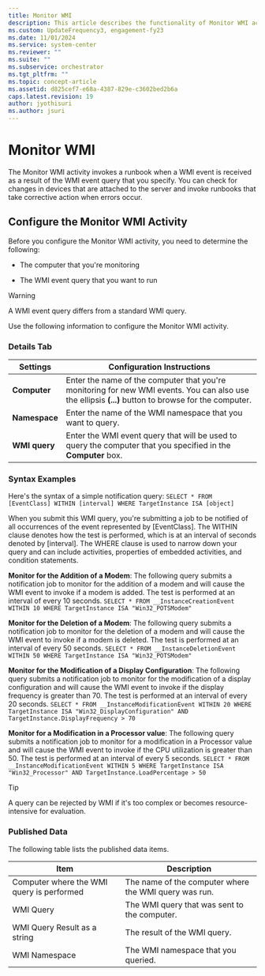 ```yaml
---
title: Monitor WMI
description: This article describes the functionality of Monitor WMI activity.
ms.custom: UpdateFrequency3, engagement-fy23
ms.date: 11/01/2024
ms.service: system-center
ms.reviewer: ""
ms.suite: ""
ms.subservice: orchestrator
ms.tgt_pltfrm: ""
ms.topic: concept-article
ms.assetid: d825cef7-e68a-4387-829e-c3602bed2b6a
caps.latest.revision: 19
author: jyothisuri
ms.author: jsuri
---
```

# Monitor WMI

The Monitor WMI activity invokes a runbook when a WMI event is received as a result of the WMI event query that you specify. You can check for changes in devices that are attached to the server and invoke runbooks that take corrective action when errors occur.  

## Configure the Monitor WMI Activity

 Before you configure the Monitor WMI activity, you need to determine the following:  

- The computer that you're monitoring  

- The WMI event query that you want to run  

> [!WARNING]
> A WMI event query differs from a standard WMI query.  

 Use the following information to configure the Monitor WMI activity.  

### Details Tab  

|Settings|Configuration Instructions|  
|--------------|--------------------------------|  
|**Computer**|Enter the name of the computer that you're monitoring for new WMI events. You can also use the ellipsis **(...)** button to browse for the computer.|  
|**Namespace**|Enter the name of the WMI namespace that you want to query.|  
|**WMI query**|Enter the WMI event query that will be used to query the computer that you specified in the **Computer** box.|  

### Syntax Examples

 Here's the syntax of a simple notification query: `SELECT * FROM [EventClass] WITHIN [interval] WHERE TargetInstance ISA [object]`  

 When you submit this WMI query, you're submitting a job to be notified of all occurrences of the event represented by [EventClass]. The WITHIN clause denotes how the test is performed, which is at an interval of seconds denoted by [interval]. The WHERE clause is used to narrow down your query and can include activities, properties of embedded activities, and condition statements.  

 **Monitor for the Addition of a Modem**: The following query submits a notification job to monitor for the addition of a modem and will cause the WMI event to invoke if a modem is added. The test is performed at an interval of every 10 seconds. `SELECT * FROM __InstanceCreationEvent WITHIN 10 WHERE TargetInstance ISA "Win32_POTSModem"`  

 **Monitor for the Deletion of a Modem**: The following query submits a notification job to monitor for the deletion of a modem and will cause the WMI event to invoke if a modem is deleted. The test is performed at an interval of every 50 seconds. `SELECT * FROM __InstanceDeletionEvent WITHIN 50 WHERE TargetInstance ISA "Win32_POTSModem"`  

 **Monitor for the Modification of a Display Configuration**: The following query submits a notification job to monitor for the modification of a display configuration and will cause the WMI event to invoke if the display frequency is greater than 70. The test is performed at an interval of every 20 seconds. `SELECT * FROM __InstanceModificationEvent WITHIN 20 WHERE TargetInstance ISA "Win32_DisplayConfiguration" AND TargetInstance.DisplayFrequency > 70`  

 **Monitor for a Modification in a Processor value**: The following query submits a notification job to monitor for a modification in a Processor value and will cause the WMI event to invoke if the CPU utilization is greater than 50. The test is performed at an interval of every 5 seconds. `SELECT * FROM __InstanceModificationEvent WITHIN 5 WHERE TargetInstance ISA "Win32_Processor" AND TargetInstance.LoadPercentage > 50`  

> [!TIP]
> A query can be rejected by WMI if it's too complex or becomes resource-intensive for evaluation.  

### Published Data

 The following table lists the published data items.  

|Item|Description|  
|----------|-----------------|  
|Computer where the WMI query is performed|The name of the computer where the WMI query was run.|  
|WMI Query|The WMI query that was sent to the computer.|  
|WMI Query Result as a string|The result of the WMI query.|  
|WMI Namespace|The WMI namespace that you queried.|
